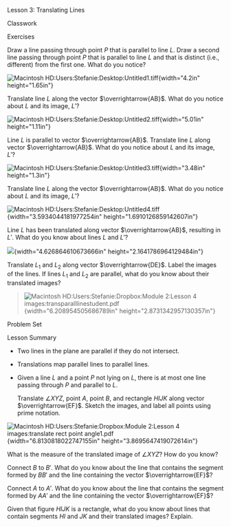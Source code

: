 Lesson 3: Translating Lines

Classwork

Exercises

Draw a line passing through point $P$ that is parallel to line $L$. Draw
a second line passing through point $P$ that is parallel to line $L$ and
that is distinct (i.e., different) from the first one. What do you
notice?

![Macintosh
HD:Users:Stefanie:Desktop:Untitled1.tiff](.\grade8lessonsmd\media/media/image1.png){width="4.2in"
height="1.65in"}

Translate line $L$ along the vector $\overrightarrow{AB}$. What do you
notice about $L$ and its image, $L'$?

![Macintosh
HD:Users:Stefanie:Desktop:Untitled2.tiff](.\grade8lessonsmd\media/media/image2.png){width="5.01in"
height="1.11in"}

Line $L$ is parallel to vector $\overrightarrow{AB}$. Translate line $L$
along vector $\overrightarrow{AB}$. What do you notice about $L$ and its
image, $L'$?

![Macintosh
HD:Users:Stefanie:Desktop:Untitled3.tiff](.\grade8lessonsmd\media/media/image3.png){width="3.48in"
height="1.3in"}

Translate line $L$ along the vector $\overrightarrow{AB}$. What do you
notice about $L$ and its image, $L'$?

![Macintosh
HD:Users:Stefanie:Desktop:Untitled4.tiff](.\grade8lessonsmd\media/media/image4.png){width="3.5934044181977254in"
height="1.6910126859142607in"}

Line $L$ has been translated along vector $\overrightarrow{AB}$,
resulting in $L'$. What do you know about lines $L$ and $L'$?

![](.\grade8lessonsmd\media/media/image5.png){width="4.626864610673666in"
height="2.1641786964129484in"}

Translate $L_{1}$ and $L_{2}$ along vector $\overrightarrow{DE}$. Label
the images of the lines. If lines $L_{1}$ and $L_{2}$ are parallel, what
do you know about their translated images?

> ![Macintosh HD:Users:Stefanie:Dropbox:Module 2:Lesson 4
> images:transparalllinestudent.pdf](.\grade8lessonsmd\media/media/image6.emf){width="6.208954505686789in"
> height="2.8731342957130357in"}

Problem Set

Lesson Summary

- Two lines in the plane are parallel if they do not intersect.

- Translations map parallel lines to parallel lines.

- Given a line $L$ and a point $P$ not lying on $L$, there is at most
  one line passing through $P$ and parallel to $L$.

  Translate $\angle XYZ$, point $A$, point $B$, and rectangle $HIJK$
  along vector $\overrightarrow{EF}$. Sketch the images, and label all
  points using prime notation.

![Macintosh HD:Users:Stefanie:Dropbox:Module 2:Lesson 4 images:translate
rect point
angle1.pdf](.\grade8lessonsmd\media/media/image7.emf){width="6.8130818022747155in"
height="3.8695647419072614in"}

What is the measure of the translated image of $\angle XYZ$? How do you
know?

Connect $B$ to $B'$. What do you know about the line that contains the
segment formed by $BB'$ and the line containing the vector
$\overrightarrow{EF}$?

Connect $A$ to $A'$. What do you know about the line that contains the
segment formed by $AA'$ and the line containing the vector
$\overrightarrow{EF}$?

Given that figure $HIJK$ is a rectangle, what do you know about lines
that contain segments $HI$ and $JK$ and their translated images?
Explain.

